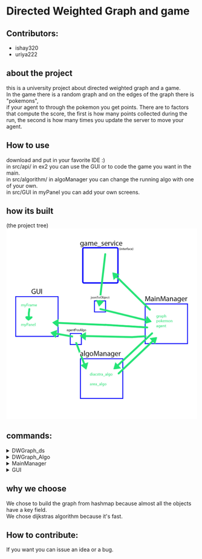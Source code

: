 # Directed Weighted Graph and game

## Contributors:
* ishay320
* uriya222

## about the project
this is a university project about directed weighted graph and a game.  
In the game there is a random graph and on the edges of the graph there is "pokemons",  
 if your agent to through the pokemon you get points.
There are to factors that compute the score, the first is how many points collected during the run, 
 the second is how many times you update the server to move your agent.  

## How to use
download and put in your favorite IDE :)  
in src/api/ in ex2 you can use the GUI or to code the game you want in the main.  
in src/algorithm/ in algoManager you can change the running algo with one of your own.  
in src/GUI in myPanel you can add your own screens.

## how its built
 (the project tree)  
![project tree](/gameAssets/project_tree.jpg)

## commands:
<details>
  <summary>DWGraph_ds</summary>
  
  ```java
DWGraph_DS(directed_weighted_graph graph_ds); //copy constructor
DWGraph_DS();//constuctor
node_data getNode(int key);//return the node_data by the node_id, null if none
edge_data getEdge(int src, int dest); //returns the data of the edge (src,dest), null if none
void addNode(node_data n); //adds a new node to the graph with the given node_data
void connect(int src, int dest, double w); //Connects an edge with weight w between node src to node dest
Collection<node_data> getV(); //returns a pointer (shallow copy) for the collection representing all the nodes in the graph
Collection<edge_data> getE(int node_id); //method returns a pointer (shallow copy) for the collection representing all the edges getting out of the given node (all the edges starting (source) at the given node)
node_data removeNode(int key); //Deletes the node (with the given ID) from the graph
edge_data removeEdge(int src, int dest); //Deletes the edge from the graph
int nodeSize(); // returns the number of vertices (nodes) in the graph
int edgeSize(); // returns the number of edges
int getMC(); // returns the Modify Count 
boolean equals(Object o); //return if equals

  ```
  </details>

  <details>
 
   <summary>DWGraph_Algo</summary>
   
   ```java
 DWGraph_Algo();//constuctor
 void init(directed_weighted_graph g); //init the graph on which this set of algorithms operates on
 directed_weighted_graph getGraph(); //return the underlying graph of which this class works
 directed_weighted_graph copy(); //compute a deep copy of this weighted graph
 boolean isConnected(); //returns true if and only if there is a valid path from each node to each other node
 double shortestPathDist(int src, int dest); //returns the length of the shortest path between src to dest
 List<node_data> shortestPath(int src, int dest); //returns the the shortest path between src to dest - as an ordered List of nodes
 boolean save(String file); //saves this weighted directed graph to the given file name in JSON format using GSON
 boolean load(String file); //This method load a graph to this graph algorithm from a file
 boolean equals(Object o); //return if equals
   ```
 </details>
 
  <details>
 
   <summary>MainManager</summary>
   
   ```java
MainManager();//empty constructor for integration
MainManager(int scenario); //constructor by level
MainManager(game_service game); //constructor by pointer to game
boolean startup(int level); //startup command for integration
gameInfoInterface getGameInfo(); //return the game info object
boolean addAgent(int start_node); //adding agent to the list of agent, and to the server
HashMap<Integer,AgentsInterface> getAgentList(); //return Hashmap of the agents
List<PokemonInterface> getPokemonList(); //return list with all the pokemons
String getServerGameInfo(); //return the server info
directed_weighted_graph getGraph(); //return the graph
void ConvertGeoToEdge(); //convert all location in the list of pokemons to edge data
long chooseNextEdge(int id, int next_node); //this method choose the next destination to to the agents
game_service getGame(); //return game_service object of the server
long timeToEnd(); //return time to end of the game
long lastMove(int id); //return the time of the choose next edge of the given agent
long getLast_move(); //return the time of the choose next edge of the server
void move(); //this method telling the server to make a move and update the client
long getLast_update(); //return the last update to the client by move command 
long startGame(); //start the game command to the server return the time started
long StopGame(); //stop the game
boolean isRunning(); //return if running
boolean login(long id); //send the server the id

   ```
 </details>

  <details>
 
   <summary>GUI</summary>
   
   ```java
GUI(); //constructor that start the GUI main screen without starting the game but GUI start it with menu
GUI(MainManager main); //constructor that start the GUI of the game(the graph and the agents) without the GUI main menu
GUI(MainManager main, int refreshRateInMillis ); // same but you can choose refresh rate
   ```
 </details>
 
## why we choose
We chose to build the graph from hashmap because almost all the objects
 have a key field.  
We chose dijkstras algorithm because it's fast.


## How to contribute:
 If you want you can issue an idea or a bug. 
